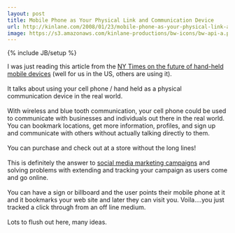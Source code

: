 ```yaml
---
layout: post
title: Mobile Phone as Your Physical Link and Communication Device
url: http://kinlane.com/2008/01/23/mobile-phone-as-your-physical-link-and-communication-device/
image: https://s3.amazonaws.com/kinlane-productions/bw-icons/bw-api-a.png
---
```

{% include JB/setup %}
<p>
     I was just reading this article from the <a href="http://www.nytimes.com/2007/04/01/business/01code.html?ex=1333080000&amp;en=8bb1180541c7a895&amp;ei=5088&amp;partner=rssnyt&amp;emc=rss">NY Times on the future of hand-held mobile devices</a> (well for us in the US, others are using it).
     <br />
     <br />
     It talks about using your cell phone / hand held as a physical communication device in the real world.
     <br />
     <br />
     With wireless and blue tooth communication, your cell phone could be used to communicate with businesses and individuals out there in the real world. You can bookmark locations, get more information, profiles, and sign up and communicate with others without actually talking directly to them.
     <br />
     <br />
     You can purchase and check out at a store without the long lines!
     <br />
     <br />
     This is definitely the answer to <a href="http://www.socialmediasquad.com">social media marketing campaigns</a> and solving problems with extending and tracking your campaign as users come and go online.
     <br />
     <br />
     You can have a sign or billboard and the user points their mobile phone at it and it bookmarks your web site and later they can visit you. Voila....you just tracked a click through from an off line medium.
     <br />
     <br />
     Lots to flush out here, many ideas.
</p>
